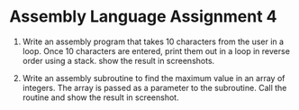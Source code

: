 # Assembly Language Assignment 4
1. Write an assembly program that takes 10 characters from the user in a loop. Once 10
characters are entered, print them out in a loop in reverse order using a stack. show the result
in screenshots.

2. Write an assembly subroutine to find the maximum value in an array of integers. The array
is passed as a parameter to the subroutine. Call the routine and show the result in screenshot.
